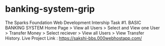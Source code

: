 # banking-system-grip
The Sparks Foundation Web Development Intership Task #1.
BASIC BANKING SYSTEM
Home Page > View all Users > Select and View one User > Transfer Money > Select reciever > View all Users > View Transfer History.
Live Project Link : https://sakshi-bbs.000webhostapp.com/

